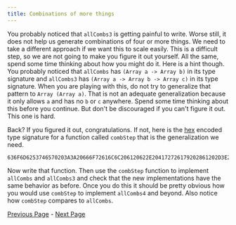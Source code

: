 ```yaml
---
title: Combinations of more things
---
```


You probably noticed that `allCombs3` is getting painful to write.  Worse still,
it does not help us generate combinations of four or more things.  We need to
take a different approach if we want this to scale easily.  This is a
difficult step, so we are not going to make you figure it out yourself.  All
the same, spend some time thinking about how you might do it.  Here is a hint
though.  You probably noticed that `allCombs` has `(Array a -> Array b)` in its
type signature and `allCombs3` has `(Array a -> Array b -> Array c)` in its type
signature.  When you are playing with this, do not try to generalize that
pattern to `Array (Array a)`. That is not an adequate generalization because it
only allows `a` and has no `b` or `c` anywhere.  Spend some time thinking about
this before you continue.  But don't be discouraged if you can't figure it out.
This one is hard.

Back?  If you figured it out, congratulations.  If not, here is the
[hex](http://www.convertstring.com/EncodeDecode/HexDecode) encoded type
signature for a function called `combStep` that is the generalization we need.

    636F6D6253746570203A3A20666F72616C6C206120622E204172726179202861202D3E206229202D3E2041727261792061202D3E2041727261792062

Now write that function. Then use the `combStep` function to implement `allCombs`
and `allCombs3` and check that the new implementations have the same behavior as
before. Once you do this it should be pretty obvious how you would use `combStep`
to implement `allCombs4` and beyond. Also notice how `combStep` compares to
`allCombs`.

<!-- TODO: testing cases needed. -->

[Previous Page](ex3-4.html) - [Next Page](set4.html)
